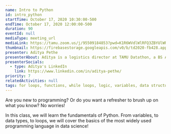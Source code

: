 ```yaml
---
name: Intro to Python
id: intro_python
startTime: October 17, 2020 10:30:00-500
endTime: October 17, 2020 12:00:00-500
duration: 90
eventId: null
mediaType: meeting_url
mediaLink: https://tamu.zoom.us/j/95509184853?pwd=K1R6WVdlWlRFQ3ZBYUlWRjlFL3JOdz09
thumbnail: https://firebasestorage.googleapis.com/v0/b/td2020-fb428.appspot.com/o/image%20(6).png?alt=media&token=d1aa1789-c503-4e81-84d8-1ef236bd8306
presenter: Aditya Pethe
presenterAbout: Aditya is a logistics director at TAMU Datathon, a BS Applied Mathematics and Computer Science, and has experience building predictive models at Deephaven Data Labs.
presenterSocials:
  - type: Aditya's LinkedIn
    link: https://www.linkedin.com/in/aditya-pethe/
priority: 7
relatedActivities: null
tags: for loops, functions, while loops, logic, variables, data structures, syntax, types, beginner, python, languages
---
```


Are you new to programming? Or do you want a refresher to brush up on what you know? No worries!

In this class, we will learn the fundamentals of Python. From variables, to data types, to loops, we will cover the basics of the most widely used programming language in data science!
